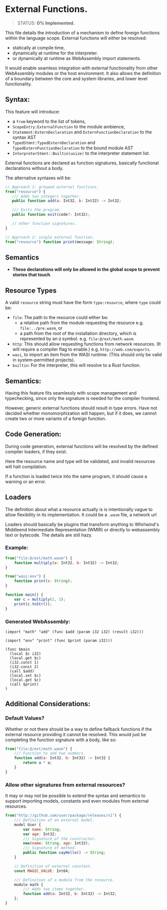 # External Functions.

> STATUS: <b>0% Implemented.</b>

This file details the introduction of a mechanism to define foreign functions within the language scope. External functions will either be resolved:

-  statically at compile time,
-  dynamically at runtime for the interpreter.
-  or dynamically at runtime as WebAssembly import statements.

It would enable seamless integration with external functionality from other WebAssembly modules or the host environment. It also allows the definition of a boundary between the core and system libraries, and lower level functionality.

## Syntax:

This feature will introduce:

-  a `from` keyword to the list of tokens,
-  `ScopeEntry:ExternalFunction` to the module ambience,
-  `Statement:ExternDeclaration` and `ExternFunctionDeclaration` to the syntax AST
-  `TypedStmnt:TypedExternDeclaration` and `TypedExternFunctionDeclaration` to the bound module AST
-  `InterpreterStmnt::Builtin(usize)` to the interpreter statement list.

External functions are declared as function signatures, basically functional declarations without a body.

The alternative syntaxes will be:

```js
// Approach 1: grouped external functions.
from("resource") {
   /// Adds two integers together.
   public function add(a: Int32, b: Int32) -> Int32;

   /// Exits the program.
   public function exit(code?: Int32);

   // other function signatures.
}

// Approach 2: single external function.
from("resource") function print(message: String);
```

## Semantics

-  **These declarations will only be allowed in the global scope to prevent stories that touch**.

## Resource Types

A valid `resource` string must have the form `type:resource`, where `type` could be:

-  `file`: The path to the resource could either be:
   -  a relative path from the module requesting the resource e.g. `file:../pre.wasm`, or
   -  a path from the root of the installation directory, which is represented by an `@` symbol. e.g. `file:@/ext/math.wasm`.
-  `http`: This should allow requesting functions from network resources. (It will require a compiler flag to enable.) e.g. `http://web.com/exports`.
-  `wasi`, to import an item from the WASI runtime. (This should only be valid in system-permitted projects).
-  `builtin`: For the interpreter, this will resolve to a Rust function.

## Semantics:

Having this feature fits seamlessly with scope management and typechecking, since only the signature is needed for the compiler frontend.

However, generic external functions should result in type errors. Have not decided whether monomorphization will happen, but if it does, we cannot create two or more variants of a foreign function.

## Code Generation:

During code generation, external functions will be resolved by the defined compiler loaders, if they exist.

Here the resource name and type will be validated, and invalid resources will halt compilation.

If a function is loaded twice into the same program, it should cause a warning or an error.

## Loaders

The definition about what a resource actually is is intentionally vague to allow flexibility in its implementation. It could be a `.wasm` file, a network url

Loaders should basically be plugins that transform anything to Whirlwind's Middleend Intermediate Representation (WMIR) or directly to webassembly text or bytecode. The details are still hazy.

### Example:

```js
from("file:@/ext/math.wasm") {
    function multiply(a: Int32, b: Int32) -> Int32;
}

from("wasi:env") {
    function print(s: String);
}

function main() {
    var c = multiply(2, 3);
    print(c.toStr());
}
```

### Generated WebAssembly:

```wasm
(import "math" "add" (func $add (param i32 i32) (result i32)))

(import "env" "print" (func $print (param i32)))

(func $main
  (local $c i32)
  (local.get $c)
  (i32.const 1)
  (i32.const 2)
  (call $add)
  (local.set $c)
  (local.get $c)
  (call $print)
)
```

## Additional Considerations:

### Default Values?

Whether or not there should be a way to define fallback functions if the external resource providing it cannot be resolved. This would just be completing the function signature with a body, like so:

```js
from("file:@/ext/math.wasm") {
    /// Function to add two numbers.
    function add(a: Int32, b: Int32) -> Int32 {
        return a * a;
    }
}
```

### Allow other signatures from external resources?

It may or may not be possible to extend the syntax and semantics to support importing models, constants and even modules from external resources.

```js
from("http://github.com/user/package/releases/v1") {
    /// Definition of an external model.
    model User {
        var name: String;
        var age: Int32;
        /// Signature of the constructor.
        new(name: String, age: Int32);
        /// Signature of method.
        public function sayHello() -> String;
    }

    // Definition of external constant.
    const MAGIC_VALUE: Int64;

    /// Definition of a module from the resource.
    module math {
        /// Adds two items together.
        function add(a: Int32, b: Int32) -> Int32;
    };
}
```

